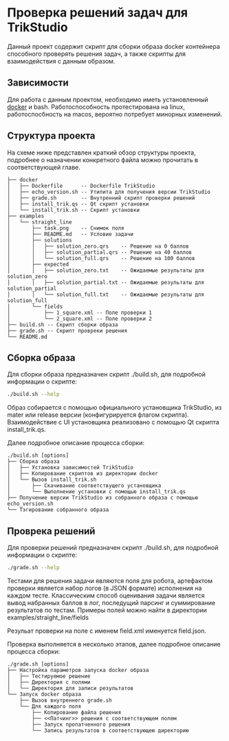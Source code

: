 # Проверка решений задач для TrikStudio

Данный проект содержит скрипт для сборки образа docker контейнера 
способного проверять решения задач, 
а также скрипты для взаимодействия с данным образом.

## Зависимости

Для работа с данным проектом, необходимо иметь установленный
[docker](https://docs.docker.com/get-docker/)
и bash. Работоспособность протестирована на linux,
работоспосбность на macos, вероятно потребует минорных изменений.

## Структура проекта


На схеме ниже представлен краткий обзор структуры проекта, 
подробнее о назначении конкретного файла можно прочитать в соответствующей главе. 

``` 
├── docker
│   ├── Dockerfile      -- Dockerfile TrikStudio
│   ├── echo_version.sh -- Утилита для получения версии TrikStudio 
│   ├── grade.sh        -- Внутренний скрипт проверки решений
│   ├── install_trik.qs -- Qt скрипт установки
│   └── install_trik.sh -- Скрипт установки
├── examples
│   └── straight_line
│       ├── task.png    -- Снимок поля
│       ├── README.md   -- Условие задачи
│       ├── solutions
│       │   ├── solution_zero.qrs    -- Решение на 0 баллов
│       │   ├── solution_partial.qrs -- Решение на 40 баллов
│       │   └── solution_full.qrs    -- Решение на 100 баллов
│       ├── expected
│       │   ├── solution_zero.txt    -- Ожидаемые результаты для solution_zero
│       │   ├── solution_partial.txt -- Ожидаемые результаты для solution_partial
│       │   └── solution_full.txt    -- Ожидаемые результаты для solution_full
│       └── fields
│           ├── 1_square.xml -- Поле проверки 1
│           └── 2_square.xml -- Поле проверки 2
├── build.sh -- Скрипт сборки образа
├── grade.sh -- Скрипт провреки решения
└── README.md
```

## Сборка образа

Для сборки образа предназначен скрипт ./build.sh, 
для подробной информации о скрипте:

```bash
./build.sh --help
```

Образ собирается с помощью официального установщика TrikStudio,
из mater или release версии (конфигурируется флагом скрипта).
Взаимодействие с UI установщика реализовано с помощью Qt скрипта
install_trik.qs.

Далее подробное описание процесса сборки:

``` 
./build.sh [options]
├── Сборка образа
│   ├── Установка зависимостей TrikStudio
│   ├── Копирование скриптов из директории docker
│   └── Вызов install_trik.sh
│       ├── Скачивание соответствущего установщика
│       └── Выполнение установки с помощью install_trik.qs
├── Получение версии TrikStudio из собранного образа с помощью echo_version.sh
└── Тэгирование собранного образа
```


## Проврека решений

Для проверки решений предназначен скрипт ./build.sh, 
для подробной информации о скрипте:

```bash
./grade.sh --help
```

Тестами для решения задачи являются поля для робота, 
артефактом проверки является набор логов (в JSON формате) исполнения на каждом тесте.
Классическим способ оценивания задачи является вывод набранных баллов в лог, 
последущий парсинг и суммирование результатов по тестам. 
Примеры полей можно найти в директории examples/straight_line/fields 

Резульат проверки на поле с именем field.xml именуется field.json.

Проверка выполняется в несколько этапов, 
далее подробное описание процесса сборки:

``` 
./grade.sh [options]
├── Настройка параметров запуска docker образа 
│   ├── Тестируемое решение
│   ├── Директория с полями
│   └── Директория для записи результатов
└── Запуск docker образа 
    ├── Вызов внутреннего grade.sh
    └── Для каждого поля
        ├── Копирование файла решения
        ├── <<Патчинг>> решения с соответствующем полем
        ├── Запуск пропатченного решения
        └── Запись результатов в соответствующею директорию
```

